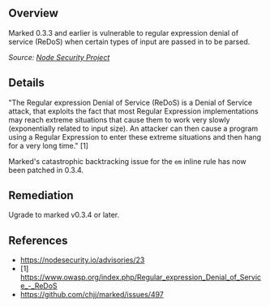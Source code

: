 ## Overview

Marked 0.3.3 and earlier is vulnerable to regular expression denial of service (ReDoS) when certain types of input are passed in to be parsed.

_Source: [Node Security Project](https://nodesecurity.io/advisories/23)_

## Details

"The Regular expression Denial of Service (ReDoS) is a Denial of Service attack, that exploits the fact that most Regular Expression implementations may reach extreme situations that cause them to work very slowly (exponentially related to input size). An attacker can then cause a program using a Regular Expression to enter these extreme situations and then hang for a very long time." [1]

Marked's catastrophic backtracking issue for the `em` inline rule has now been patched in 0.3.4.

## Remediation

Ugrade to marked v0.3.4 or later.

## References
- https://nodesecurity.io/advisories/23
- [1] https://www.owasp.org/index.php/Regular_expression_Denial_of_Service_-_ReDoS
- https://github.com/chjj/marked/issues/497
